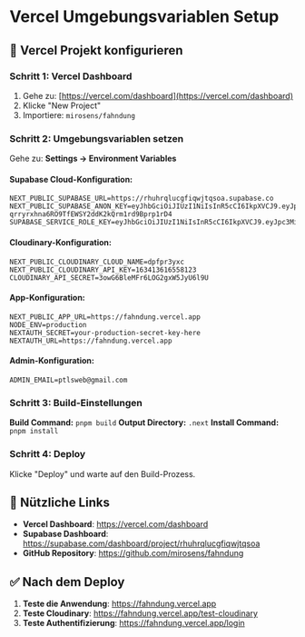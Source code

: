 # Vercel Umgebungsvariablen Setup

## 🔧 **Vercel Projekt konfigurieren**

### **Schritt 1: Vercel Dashboard**
1. Gehe zu: [https://vercel.com/dashboard](https://vercel.com/dashboard)
2. Klicke "New Project"
3. Importiere: `mirosens/fahndung`

### **Schritt 2: Umgebungsvariablen setzen**

Gehe zu: **Settings → Environment Variables**

#### **Supabase Cloud-Konfiguration:**
```
NEXT_PUBLIC_SUPABASE_URL=https://rhuhrqlucgfiqwjtqsoa.supabase.co
NEXT_PUBLIC_SUPABASE_ANON_KEY=eyJhbGciOiJIUzI1NiIsInR5cCI6IkpXVCJ9.eyJpc3MiOiJzdXBhYmFzZSIsInJlZiI6InJodWhycWx1Y2dmaXF3anRxc29hIiwicm9sZSI6ImFub24iLCJpYXQiOjE3NTQ5MzkzMDMsImV4cCI6MjA3MDUxNTMwM30.G1-qrryrxhna6RO9TfEWSY2ddK2kQrm1rd9Bprp1rD4
SUPABASE_SERVICE_ROLE_KEY=eyJhbGciOiJIUzI1NiIsInR5cCI6IkpXVCJ9.eyJpc3MiOiJzdXBhYmFzZSIsInJlZiI6InJodWhycWx1Y2dmaXF3anRxc29hIiwicm9sZSI6InNlcnZpY2Vfcm9sZSIsImlhdCI6MTc1NDkzOTMwMywiZXhwIjoyMDcwNTE1MzAzfQ.pDe_8QW8O0VHRIYy1fZyJreLhfKH86cISZ7A70_OCzw
```

#### **Cloudinary-Konfiguration:**
```
NEXT_PUBLIC_CLOUDINARY_CLOUD_NAME=dpfpr3yxc
NEXT_PUBLIC_CLOUDINARY_API_KEY=163413616558123
CLOUDINARY_API_SECRET=3owG6BleMFr6LOG2gxW5JyU6l9U
```

#### **App-Konfiguration:**
```
NEXT_PUBLIC_APP_URL=https://fahndung.vercel.app
NODE_ENV=production
NEXTAUTH_SECRET=your-production-secret-key-here
NEXTAUTH_URL=https://fahndung.vercel.app
```

#### **Admin-Konfiguration:**
```
ADMIN_EMAIL=ptlsweb@gmail.com
```

### **Schritt 3: Build-Einstellungen**

**Build Command:** `pnpm build`
**Output Directory:** `.next`
**Install Command:** `pnpm install`

### **Schritt 4: Deploy**

Klicke "Deploy" und warte auf den Build-Prozess.

## 🔗 **Nützliche Links**

- **Vercel Dashboard**: https://vercel.com/dashboard
- **Supabase Dashboard**: https://supabase.com/dashboard/project/rhuhrqlucgfiqwjtqsoa
- **GitHub Repository**: https://github.com/mirosens/fahndung

## ✅ **Nach dem Deploy**

1. **Teste die Anwendung**: https://fahndung.vercel.app
2. **Teste Cloudinary**: https://fahndung.vercel.app/test-cloudinary
3. **Teste Authentifizierung**: https://fahndung.vercel.app/login

